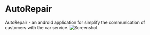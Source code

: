 # AutoRepair
AutoRepair - an android application for simplify the communication of customers with the car service.
![Screenshot](https://github.com/Lara-GH/AutoRepair/blob/master/screenshots.png)
